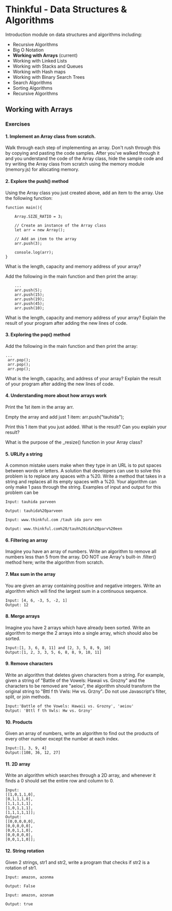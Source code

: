 # Thinkful - Data Structures & Algorithms

Introduction module on data structures and algorithms including:

- Recursive Algorithms
- Big O Notation
- **Working with Arrays** (current)
- Working with Linked Lists
- Working with Stacks and Queues
- Working with Hash maps
- Working with Binary Search Trees
- Search Algorithms
- Sorting Algorithms
- Recursive Algorithms

## Working with Arrays

### Exercises

#### 1. Implement an Array class from scratch.

Walk through each step of implementing an array. Don't rush through this by copying and pasting the code samples. After you've walked through it and you understand the code of the Array class, hide the sample code and try writing the Array class from scratch using the memory module (memory.js) for allocating memory.

#### 2. Explore the push() method

Using the Array class you just created above, add an item to the array. Use the following function:

```
function main(){

    Array.SIZE_RATIO = 3;

    // Create an instance of the Array class
    let arr = new Array();

    // Add an item to the array
    arr.push(3);

    console.log(arr);
}
```

What is the length, capacity and memory address of your array?

Add the following in the main function and then print the array:

```
    ...
    arr.push(5);
    arr.push(15);
    arr.push(19);
    arr.push(45);
    arr.push(10);
```

What is the length, capacity and memory address of your array? Explain the result of your program after adding the new lines of code.

#### 3. Exploring the pop() method

Add the following in the main function and then print the array:

```
...
 arr.pop();
 arr.pop();
 arr.pop();
```

What is the length, capacity, and address of your array? Explain the result of your program after adding the new lines of code.

#### 4. Understanding more about how arrays work

Print the 1st item in the array arr.

Empty the array and add just 1 item: arr.push("tauhida");

Print this 1 item that you just added. What is the result? Can you explain your result?

What is the purpose of the \_resize() function in your Array class?

#### 5. URLify a string

A common mistake users make when they type in an URL is to put spaces between words or letters. A solution that developers can use to solve this problem is to replace any spaces with a %20. Write a method that takes in a string and replaces all its empty spaces with a %20. Your algorithm can only make 1 pass through the string. Examples of input and output for this problem can be

```
Input: tauhida parveen

Output: tauhida%20parveen

Input: www.thinkful.com /tauh ida parv een

Output: www.thinkful.com%20/tauh%20ida%20parv%20een
```

#### 6. Filtering an array

Imagine you have an array of numbers. Write an algorithm to remove all numbers less than 5 from the array. DO NOT use Array's built-in .filter() method here; write the algorithm from scratch.

#### 7. Max sum in the array

You are given an array containing positive and negative integers. Write an algorithm which will find the largest sum in a continuous sequence.

```
Input: [4, 6, -3, 5, -2, 1]
Output: 12
```

#### 8. Merge arrays

Imagine you have 2 arrays which have already been sorted. Write an algorithm to merge the 2 arrays into a single array, which should also be sorted.

```
Input:[1, 3, 6, 8, 11] and [2, 3, 5, 8, 9, 10]
Output:[1, 2, 3, 3, 5, 6, 8, 8, 9, 10, 11]
```

#### 9. Remove characters

Write an algorithm that deletes given characters from a string. For example, given a string of "Battle of the Vowels: Hawaii vs. Grozny" and the characters to be removed are "aeiou", the algorithm should transform the original string to "Bttl f th Vwls: Hw vs. Grzny". Do not use Javascript's filter, split, or join methods.

```
Input:'Battle of the Vowels: Hawaii vs. Grozny', 'aeiou'
Output: 'Bttl f th Vwls: Hw vs. Grzny'
```

#### 10. Products

Given an array of numbers, write an algorithm to find out the products of every other number except the number at each index.

```
Input:[1, 3, 9, 4]
Output:[108, 36, 12, 27]
```

#### 11. 2D array

Write an algorithm which searches through a 2D array, and whenever it finds a 0 should set the entire row and column to 0.

```
Input:
[[1,0,1,1,0],
[0,1,1,1,0],
[1,1,1,1,1],
[1,0,1,1,1],
[1,1,1,1,1]];
Output:
[[0,0,0,0,0],
[0,0,0,0,0],
[0,0,1,1,0],
[0,0,0,0,0],
[0,0,1,1,0]];
```

#### 12. String rotation

Given 2 strings, str1 and str2, write a program that checks if str2 is a rotation of str1.

```
Input: amazon, azonma

Output: False

Input: amazon, azonam

Output: true
```
